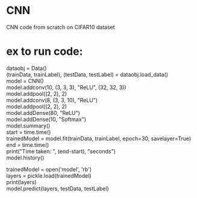 # CNN
CNN code from scratch on CIFAR10 dataset

# ex to run code: 
dataobj = Data() <br/>
(trainData, trainLabel), (testData, testLabel) = dataobj.load_data() <br/>
model = CNN() <br/>
model.addconv(10, (3, 3, 3), "ReLU", (32, 32, 3))<br/>
model.addpool((2, 2), 2)<br/>
model.addconv(8, (3, 3, 10), "ReLU")<br/>
model.addpool((2, 2), 2)<br/>
model.addDense(80, "ReLU")<br/>
model.addDense(10, "Softmax")<br/>
model.summary()<br/>
start = time.time()<br/>
trainedModel = model.fit(trainData, trainLabel, epoch=30, savelayer=True)<br/>
end = time.time()<br/>
print("Time taken: ", (end-start), "seconds")<br/>
model.history()<br/>

trainedModel = open('model', 'rb')<br/>
layers = pickle.load(trainedModel)<br/>
print(layers)<br/>
model.predict(layers, testData, testLabel)<br/>
